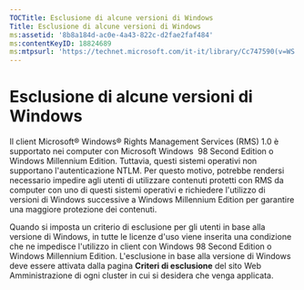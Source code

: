 ```yaml
---
TOCTitle: Esclusione di alcune versioni di Windows
Title: Esclusione di alcune versioni di Windows
ms:assetid: '8b8a184d-ac0e-4a43-822c-d2fae2faf484'
ms:contentKeyID: 18824689
ms:mtpsurl: 'https://technet.microsoft.com/it-it/library/Cc747590(v=WS.10)'
---
```


Esclusione di alcune versioni di Windows
========================================

Il client Microsoft® Windows® Rights Management Services (RMS) 1.0 è supportato nei computer con Microsoft Windows  98 Second Edition o Windows Millennium Edition. Tuttavia, questi sistemi operativi non supportano l'autenticazione NTLM. Per questo motivo, potrebbe rendersi necessario impedire agli utenti di utilizzare contenuti protetti con RMS da computer con uno di questi sistemi operativi e richiedere l'utilizzo di versioni di Windows successive a Windows Millennium Edition per garantire una maggiore protezione dei contenuti.

Quando si imposta un criterio di esclusione per gli utenti in base alla versione di Windows, in tutte le licenze d'uso viene inserita una condizione che ne impedisce l'utilizzo in client con Windows 98 Second Edition o Windows Millennium Edition. L'esclusione in base alla versione di Windows deve essere attivata dalla pagina **Criteri di esclusione** del sito Web Amministrazione di ogni cluster in cui si desidera che venga applicata.
